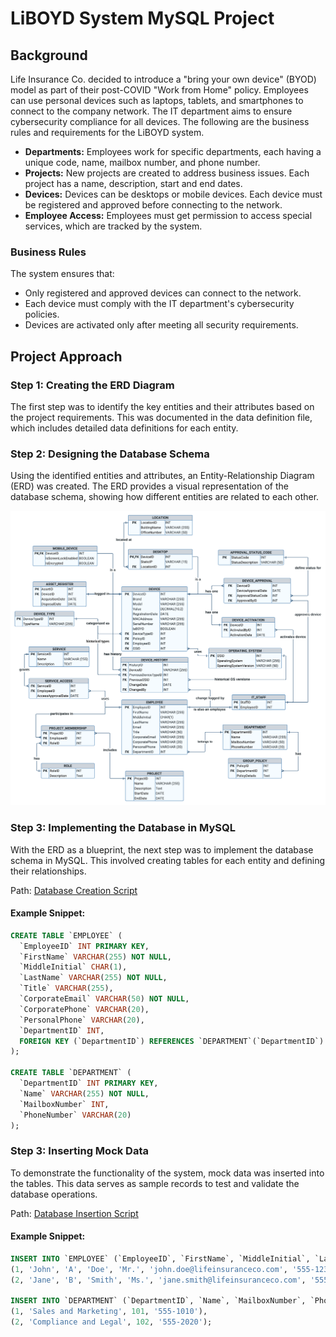 # LiBOYD System MySQL Project

## Background

Life Insurance Co. decided to introduce a "bring your own device" (BYOD) model as part of their post-COVID "Work from Home" policy. Employees can use personal devices such as laptops, tablets, and smartphones to connect to the company network. The IT department aims to ensure cybersecurity compliance for all devices. The following are the business rules and requirements for the LiBOYD system.

- **Departments:** Employees work for specific departments, each having a unique code, name, mailbox number, and phone number.
- **Projects:** New projects are created to address business issues. Each project has a name, description, start and end dates.
- **Devices:** Devices can be desktops or mobile devices. Each device must be registered and approved before connecting to the network.
- **Employee Access:** Employees must get permission to access special services, which are tracked by the system.

### Business Rules

The system ensures that:
- Only registered and approved devices can connect to the network.
- Each device must comply with the IT department's cybersecurity policies.
- Devices are activated only after meeting all security requirements.

## Project Approach

### Step 1: Creating the ERD Diagram

The first step was to identify the key entities and their attributes based on the project requirements. This was documented in the data definition file, which includes detailed data definitions for each entity.

### Step 2: Designing the Database Schema

Using the identified entities and attributes, an Entity-Relationship Diagram (ERD) was created. The ERD provides a visual representation of the database schema, showing how different entities are related to each other.

![LiBOYD ERD](./ERD/LiBoyd_ERD.png)

### Step 3: Implementing the Database in MySQL

With the ERD as a blueprint, the next step was to implement the database schema in MySQL. This involved creating tables for each entity and defining their relationships.

Path: [Database Creation Script](./SQL_Scripts/LiBoyd_create_script.sql)

#### Example Snippet:
```sql
CREATE TABLE `EMPLOYEE` (
  `EmployeeID` INT PRIMARY KEY,
  `FirstName` VARCHAR(255) NOT NULL,
  `MiddleInitial` CHAR(1),
  `LastName` VARCHAR(255) NOT NULL,
  `Title` VARCHAR(255),
  `CorporateEmail` VARCHAR(50) NOT NULL,
  `CorporatePhone` VARCHAR(20),
  `PersonalPhone` VARCHAR(20),
  `DepartmentID` INT,
  FOREIGN KEY (`DepartmentID`) REFERENCES `DEPARTMENT`(`DepartmentID`)
);

CREATE TABLE `DEPARTMENT` (
  `DepartmentID` INT PRIMARY KEY,
  `Name` VARCHAR(255) NOT NULL,
  `MailboxNumber` INT,
  `PhoneNumber` VARCHAR(20)
);
```

### Step 3: Inserting Mock Data

To demonstrate the functionality of the system, mock data was inserted into the tables. This data serves as sample records to test and validate the database operations.

Path: [Database Insertion Script](./SQL_Scripts/LiBoyd_insert_script.sql)

#### Example Snippet:
```sql
INSERT INTO `EMPLOYEE` (`EmployeeID`, `FirstName`, `MiddleInitial`, `LastName`, `Title`, `CorporateEmail`, `CorporatePhone`, `PersonalPhone`, `DepartmentID`) VALUES
(1, 'John', 'A', 'Doe', 'Mr.', 'john.doe@lifeinsuranceco.com', '555-1234', '555-5678', 1),
(2, 'Jane', 'B', 'Smith', 'Ms.', 'jane.smith@lifeinsuranceco.com', '555-8765', '555-4321', 2);

INSERT INTO `DEPARTMENT` (`DepartmentID`, `Name`, `MailboxNumber`, `PhoneNumber`) VALUES
(1, 'Sales and Marketing', 101, '555-1010'),
(2, 'Compliance and Legal', 102, '555-2020');

```
